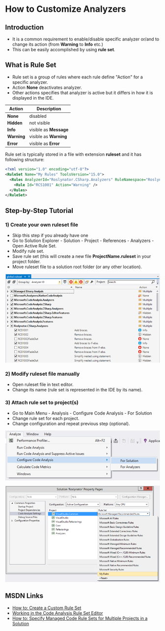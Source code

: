 ﻿# How to Customize Analyzers

## Introduction

* It is a common requirement to enable/disable specific analyzer or/and to change its action (from **Warning** to **Info** etc.)
* This can be easily accomplished by using **rule set**.

## What is Rule Set

* Rule set is a group of rules where each rule define "Action" for a specific analyzer.
* Action **None** deactivates analyzer.
* Other actions specifies that analyzer is active but it differs in how it is displayed in the IDE.
  
Action | Description
--- | ---
**None** | disabled
**Hidden** | not visible
**Info** | visible as **Message**
**Warning** | visible as **Warning**
**Error** | visible as **Error**

Rule set is typically stored in a file with extension **ruleset** and it has following structure:

```xml
<?xml version="1.0" encoding="utf-8"?>
<RuleSet Name="My Rules" ToolsVersion="15.0">
  <Rules AnalyzerId="Roslynator.CSharp.Analyzers" RuleNamespace="Roslynator.CSharp.Analyzers">
    <Rule Id="RCS1001" Action="Warning" />
  </Rules>
</RuleSet>
```

## Step-by-Step Tutorial

### 1) Create your own ruleset file

* Skip this step if you already have one
* Go to Solution Explorer - Solution - Project - References - Analyzers - Open Active Rule Set.
* Modify rule set.
* Save rule set (this will create a new file **ProjectName.ruleset** in your project folder.
* Move ruleset file to a solution root folder (or any other location).

![Rule Set Editor](/images/RuleSetEditor.png)

### 2) Modify ruleset file manually

* Open ruleset file in text editor.
* Change its name (rule set is represented in the IDE by its name).

### 3) Attach rule set to project(s)

* Go to Main Menu - Analysis - Configure Code Analysis - For Solution
* Change rule set for each project.
* Change configuration and repeat previous step (optional).

![Configure Code Analysis for Solution](/images/ConfigureCodeAnalysisForSolution.png)

![Code Analysis Settings](/images/CodeAnalysisSettings.png)

## MSDN Links

* [How to: Create a Custom Rule Set](https://msdn.microsoft.com/en-us/library/dd264974.aspx)
* [Working in the Code Analysis Rule Set Editor](https://msdn.microsoft.com/en-us/library/dd380626.aspx)
* [How to: Specify Managed Code Rule Sets for Multiple Projects in a Solution](https://msdn.microsoft.com/en-us/library/dd465181.aspx)